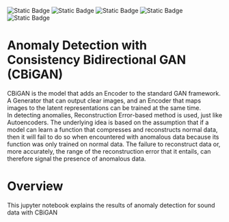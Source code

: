 ![Static Badge](https://img.shields.io/badge/python-3.7-blue)
![Static Badge](https://img.shields.io/badge/tensorflow-2.4-FF6F00)
![Static Badge](https://img.shields.io/badge/librosa-0.9.2-4D02A2)
![Static Badge](https://img.shields.io/badge/numpy-1.19.5-013243)
![Static Badge](https://img.shields.io/badge/pandas-1.3.5-150458)

# Anomaly Detection with Consistency Bidirectional GAN (CBiGAN)
 CBiGAN is the model that adds an Encoder to the standard GAN framework. A Generator that can output clear images, and an Encoder that maps images to the latent representations can be trained at the same time.
 <br>
 In detecting anomalies, Reconstruction Error-based method is used, just like Autoencoders. The underlying idea is based on the assumption that if a model can learn a function that compresses and reconstructs normal data, then it will fail to do so when encountered with anomalous data because its function was only trained on normal data. The failure to reconstruct data or, more accurately, the range of the reconstruction error that it entails, can therefore signal the presence of anomalous data.

# Overview
This jupyter notebook explains the results of anomaly detection for sound data with CBiGAN
